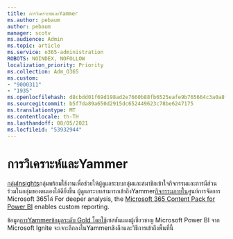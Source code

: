 ```yaml
---
title: การวิเคราะห์และYammer
ms.author: pebaum
author: pebaum
manager: scotv
ms.audience: Admin
ms.topic: article
ms.service: o365-administration
ROBOTS: NOINDEX, NOFOLLOW
localization_priority: Priority
ms.collection: Adm_O365
ms.custom:
- "9000311"
- "1935"
ms.openlocfilehash: d8cbdd01f69d198ad2e7660b88fb6525eafe9b765664c3a0a8f958bb713566d1
ms.sourcegitcommit: b5f7da89a650d2915dc652449623c78be6247175
ms.translationtype: MT
ms.contentlocale: th-TH
ms.lasthandoff: 08/05/2021
ms.locfileid: "53932944"
---
```

# <a name="analytics-and-yammer"></a>การวิเคราะห์และYammer

[กลุ่มInsights](https://support.office.com/article/view-group-insights-in-yammer-73f9fa6d-d442-4f25-9194-d5317c9328ab)กลุ่มพร้อมใช้งานเพื่อช่วยให้ผู้ดูแลระบบกลุ่มและสมาชิกเข้าใจกิจกรรมและการมีส่วนร่วมในกลุ่มของตนเองได้ดียิ่งขึ้น ผู้ดูแลระบบสามารถเข้าถึงYammer[กิจกรรมภายใน](https://docs.microsoft.com/microsoft-365/admin/activity-reports/yammer-activity-report)ศูนย์การจัดการ Microsoft 365ได้ For deeper analysis, the [Microsoft 365 Content Pack for Power BI](https://docs.microsoft.com/microsoft-365/admin/usage-analytics/enable-usage-analytics) enables custom reporting.

ข้อมูล[การYammerข้อมูลระดับ Gold โดยใช้](https://aka.ms/MiningYammerDataIgnite2017)เซสชันแผงผู้เชี่ยวชาญ Microsoft Power BI จาก Microsoft Ignite จะเจาะลึกลงในYammerเชิงลึกและวิธีการเข้าถึงพื้นที่นี้
